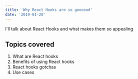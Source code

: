 ```yaml
---
title: 'Why React Hooks are so goooood'
date: '2019-01-20'
---
```


I'll talk about React Hooks and what makes them so appealing 

  ## Topics covered
  1. What are React hooks
  2. Benefits of using React hooks
  3. React hooks gotchas 
  4. Use cases

